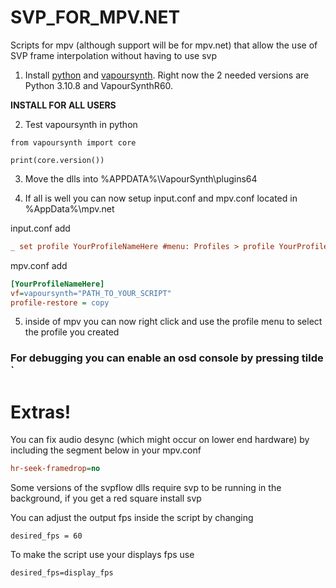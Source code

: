 # SVP_FOR_MPV.NET
Scripts for mpv (although support will be for mpv.net) that allow the use of SVP frame interpolation without having to use svp

1. Install [python](https://www.python.org/downloads/) and [vapoursynth](http://www.vapoursynth.com/doc/installation.html). Right now the 2 needed versions are Python 3.10.8 and VapourSynthR60. 

**INSTALL FOR ALL USERS**

2. Test vapoursynth in python

```
from vapoursynth import core

print(core.version())
```
3. Move the dlls into %APPDATA%\VapourSynth\plugins64

4. If all is well you can now setup input.conf and mpv.conf located in %AppData%\mpv.net

input.conf add

```ini
_ set profile YourProfileNameHere #menu: Profiles > profile YourProfileNameHere
```
mpv.conf add 
```ini
[YourProfileNameHere]
vf=vapoursynth="PATH_TO_YOUR_SCRIPT"
profile-restore = copy
```

5. inside of mpv you can now right click and use the profile menu to select the profile you created

### For debugging you can enable an osd console by pressing tilde `

# Extras!
You can fix audio desync (which might occur on lower end hardware) by including the segment below in your mpv.conf
```ini
hr-seek-framedrop=no
```
Some versions of the svpflow dlls require svp to be running in the background, if you get a red square install svp

You can adjust the output fps inside the script by changing 
```
desired_fps = 60
```
To make the script use your displays fps use
```
desired_fps=display_fps
```

